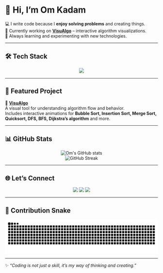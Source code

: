 # 👋 Hi, I’m Om Kadam  

💻 I write code because I **enjoy solving problems** and creating things.  
🚀 Currently working on **[VisuAlgo](https://github.com/OmKadam989/VisuAlgo)** – interactive algorithm visualizations.  
🌱 Always learning and experimenting with new technologies.  

---

## 🛠️ Tech Stack
<p align="center">
  <img src="https://skillicons.dev/icons?i=cpp,html,css,js,react,tailwind,git,github,vscode" />
</p>

---

## 📌 Featured Project
🔹 **[VisuAlgo](https://github.com/OmKadam989/VisuAlgo)**  
A visual tool for understanding algorithm flow and behavior.  
Includes interactive animations for **Bubble Sort, Insertion Sort, Merge Sort, Quicksort, DFS, BFS, Dijkstra’s algorithm** and more.  

---

## 📊 GitHub Stats
<p align="center">
  <img src="https://github-readme-stats.vercel.app/api?username=OmKadam989&show_icons=true&theme=tokyonight" alt="Om's GitHub stats" />
  <br/>
  <img src="https://streak-stats.demolab.com?user=OmKadam989&theme=tokyonight" alt="GitHub Streak" />
</p>

---

## 🌐 Let’s Connect
<p align="center">
  <a href="mailto:omkadam84129@gmail.com"><img src="https://img.shields.io/badge/-Gmail-D14836?style=for-the-badge&logo=gmail&logoColor=white" /></a>
  <a href="https://linkedin.com/in/omkadam989"><img src="https://img.shields.io/badge/-LinkedIn-0077B5?style=for-the-badge&logo=linkedin&logoColor=white" /></a>
  <a href="https://github.com/OmKadam989"><img src="https://img.shields.io/badge/-GitHub-181717?style=for-the-badge&logo=github&logoColor=white" /></a>
</p>

---

## 🐍 Contribution Snake
![Snake animation](https://raw.githubusercontent.com/OmKadam989/OmKadam989/output/snake.svg)

---

✨ *“Coding is not just a skill, it’s my way of thinking and creating.”*

